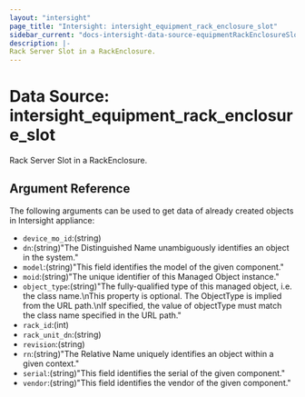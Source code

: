 ```yaml
---
layout: "intersight"
page_title: "Intersight: intersight_equipment_rack_enclosure_slot"
sidebar_current: "docs-intersight-data-source-equipmentRackEnclosureSlot"
description: |-
Rack Server Slot in a RackEnclosure.
---
```


# Data Source: intersight_equipment_rack_enclosure_slot
Rack Server Slot in a RackEnclosure.
## Argument Reference
The following arguments can be used to get data of already created objects in Intersight appliance:
* `device_mo_id`:(string)
* `dn`:(string)"The Distinguished Name unambiguously identifies an object in the system."
* `model`:(string)"This field identifies the model of the given component."
* `moid`:(string)"The unique identifier of this Managed Object instance."
* `object_type`:(string)"The fully-qualified type of this managed object, i.e. the class name.\nThis property is optional. The ObjectType is implied from the URL path.\nIf specified, the value of objectType must match the class name specified in the URL path."
* `rack_id`:(int)
* `rack_unit_dn`:(string)
* `revision`:(string)
* `rn`:(string)"The Relative Name uniquely identifies an object within a given context."
* `serial`:(string)"This field identifies the serial of the given component."
* `vendor`:(string)"This field identifies the vendor of the given component."
